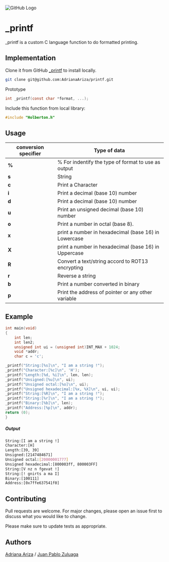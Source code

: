 ![GitHub Logo](https://www.holbertonschool.com/holberton-logo.png)


# _printf

_printf is a custom C language function to do formatted printing.

## Implementation

Clone it from GitHub [_printf](git@github.com:AdrianaAriza/printf.git) to install locally.

```bash
git clone git@github.com:AdrianaAriza/printf.git
```
Prototype
```c
int _printf(const char *format, ...);
```
Include this function from local library:
```c
#include "Holberton.h"
```


## Usage
| conversion specifier  | Type of data |
| ------------- | ------------- |
| **%**  | % For indentify the type of format to use as output|
| **s**  | String  |
| **c**  | Print a Character  |
| **i**  | Print a decimal (base 10) number  |
| **d**  | Print a decimal (base 10) number  |
| **u**  | Print an unsigned decimal (base 10) number  |
| **o**  | Print a number in octal (base 8).  |
| **x**  | print a number in hexadecimal (base 16) in Lowercase  |
| **X**  | print a number in hexadecimal (base 16) in Uppercase  |
| **R**  | Convert a text/string accord to ROT13 encrypting  |
| **r**  | Reverse a string |
| **b**  | Print a number converted in binary |
| **p**  | Print the address of pointer or any other variable|
## Example

```c
int main(void)
{
    int len;
    int len2;
    unsigned int ui = (unsigned int)INT_MAX + 1024;
    void *addr;
    char c = 'c';

_printf("String:[%s]\n", "I am a string !");
_printf("Character:[%c]\n", 'H');
_printf("Length:[%d, %i]\n", len, len);
_printf("Unsigned:[%u]\n", ui);
_printf("Unsigned octal:[%o]\n", ui);
_printf("Unsigned hexadecimal:[%x, %X]\n", ui, ui);
_printf("String:[%R]\n", "I am a string !");
_printf("String:[%r]\n", "I am a string !");
_printf("Binary:[%b]\n", len);
_printf("Address:[%p]\n", addr);
return (0);
}
```
##### Output

```bash
String:[I am a string !]
Character:[H]
Length:[39, 39]
Unsigned:[2147484671]
Unsigned octal:[20000001777]
Unsigned hexadecimal:[800003ff, 800003FF]
String:[V nz n fgevat !]
String:[! gnirts a ma I]
Binary:[100111]
Address:[0x7ffe637541f0]
```

## Contributing
Pull requests are welcome. For major changes, please open an issue first to discuss what you would like to change.

Please make sure to update tests as appropriate.

## Authors
[Adriana Ariza](https://github.com/AdrianaAriza) /
[Juan Pablo Zuluaga](https://github.com/juanzuluaga91/)